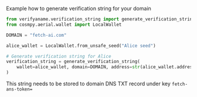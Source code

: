 Example how to generate verification string for your domain

```python
from verifyaname.verification_string import generate_verification_string
from cosmpy.aerial.wallet import LocalWallet

DOMAIN = "fetch-ai.com"

alice_wallet = LocalWallet.from_unsafe_seed("Alice seed")

# Generate verification string for Alice
verification_string = generate_verification_string(
    wallet=alice_wallet, domain=DOMAIN, address=str(alice_wallet.address())
)
```

This string needs to be stored to domain DNS TXT record under key `fetch-ans-token=`
